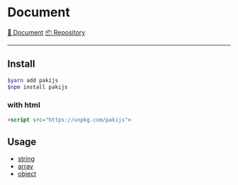 # Document

[📜 Document](https://github.com/kangdongmandoo/paki/tree/main/docs) [📦 Repository](https://github.com/kangdongmandoo/paki)

---

## Install

```bash
$yarn add pakijs
$npm install pakijs
```

### with html

```html
<script src="https://unpkg.com/pakijs">
```

## Usage

- [string](./string)
- [array](./array)
- [object](./object)
